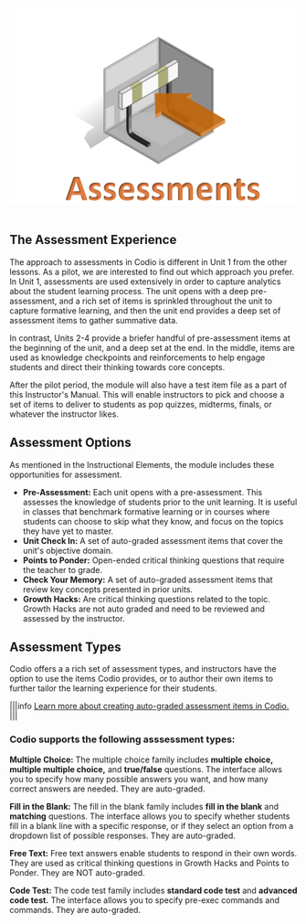 <figure class="snippetimg" style="margin: 0 auto;width:100%">
  <img src=".guides/img/Assessintro.PNG">
  </figure>
  <br>
  
  ## The Assessment Experience
 The approach to assessments in Codio is different in Unit 1 from the other lessons.  As a pilot, we are interested to find out which approach you prefer.
 In Unit 1, assessments are used extensively in order to capture analytics about the student learning process.  The unit opens with a deep pre-assessment, and a rich set of items is sprinkled throughout the unit to capture formative learning, and then the unit end provides a deep set of assessment items to gather summative data.
 
 In contrast, Units 2-4 provide a briefer handful of pre-assessment items at the beginning of the unit, and a deep set at the end.  In the middle, items are used as knowledge checkpoints and reinforcements to help engage students and direct their thinking towards core concepts. 
 
After the pilot period, the module will also have a test item file as a part of this Instructor's Manual.  This will enable instructors to pick and choose a set of items to deliver to students as pop quizzes, midterms, finals, or whatever the instructor likes.
 
 
## Assessment Options
 As mentioned in the Instructional Elements, the module includes these opportunities for assessment. 
 
  - **Pre-Assessment:**  Each unit opens with a pre-assessment. This assesses the knowledge of students prior to the unit learning. It is useful in classes that benchmark formative learning or in courses where students can choose to skip what they know, and focus on the topics they have yet to master. 
 - **Unit Check In:**  A set of auto-graded assessment items that cover the unit's objective domain.
 - **Points to Ponder:**  Open-ended critical thinking questions that require the teacher to grade.
 - **Check Your Memory:**  A set of auto-graded assessment items that review key concepts presented in prior units.
 - **Growth Hacks:** Are critical thinking questions related to the topic. Growth Hacks are not auto graded and need to be reviewed and assessed by the instructor.
  
  ## Assessment Types
Codio offers a a rich set of assessment types, and instructors have the option to use the items Codio provides, or to author their own items to further tailor the learning experience for their students. 

|||info
[Learn more about creating auto-graded assessment items in Codio.](https://codio.com/docs/content/authoring/assessments/)
|||



### Codio supports the following asssessment types:
 
 **Multiple Choice:** The multiple choice family includes **multiple choice, multiple multiple choice,** and **true/false** questions.  The interface allows you to specify how many possible answers you want, and how many correct answers are needed. They are auto-graded.
 
 **Fill in the Blank:** The fill in the blank family includes **fill in the blank** and **matching** questions. The interface allows you to specify whether students fill in a blank line with a specific response, or if they select an option from a dropdown list of possible responses. They are auto-graded.
 
  **Free Text:** Free text answers enable students to respond in their own words.  They are used as critical thinking questions in Growth Hacks and Points to Ponder. They are NOT auto-graded.

  **Code Test:** The code test family includes **standard code test** and **advanced code test.** The interface allows you to specify pre-exec commands and commands. They are auto-graded.
